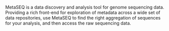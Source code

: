 MetaSEQ is a data discovery and analysis tool for genome sequencing data. Providing a rich front-end for exploration of metadata across a wide set of data repositories, use MetaSEQ to find the right aggregation of sequences for your analysis, and then access the raw sequencing data.
